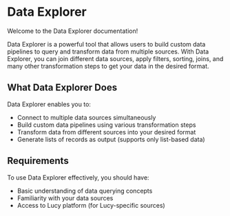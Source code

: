 # Data Explorer

Welcome to the Data Explorer documentation!

Data Explorer is a powerful tool that allows users to build custom data pipelines to query and transform data from multiple sources. With Data Explorer, you can join different data sources, apply filters, sorting, joins, and many other transformation steps to get your data in the desired format.

## What Data Explorer Does

Data Explorer enables you to:
- Connect to multiple data sources simultaneously
- Build custom data pipelines using various transformation steps
- Transform data from different sources into your desired format
- Generate lists of records as output (supports only list-based data)

## Requirements

To use Data Explorer effectively, you should have:
- Basic understanding of data querying concepts
- Familiarity with your data sources
- Access to Lucy platform (for Lucy-specific sources)